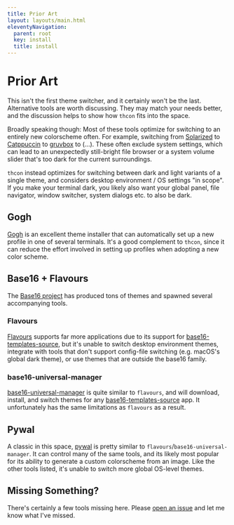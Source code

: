 ```yaml
---
title: Prior Art
layout: layouts/main.html
eleventyNavigation:
  parent: root
  key: install
  title: install
---
```


# Prior Art
This isn't the first theme switcher, and it certainly won't be the last.
Alternative tools are worth discussing. They may match your needs better, and
the discussion helps to show how `thcon` fits into the space.

Broadly speaking though: Most of these tools optimize for switching to an
entirely new colorscheme often. For example, switching from
[Solarized](https://ethanschoonover.com/solarized/) to
[Catppuccin](https://github.com/catppuccin) to
[gruvbox](https://github.com/morhetz/gruvbox) to (…). These often exclude system
settings, which can lead to an unexpectedly still-bright file browser or a
system volume slider that's too dark for the current surroundings.

`thcon` instead optimizes for switching between dark and light variants of a
single theme, and considers desktop environment / OS settings "in scope". If you
make your terminal dark, you likely also want your global panel, file navigator,
window switcher, system dialogs etc. to also be dark.

## Gogh
[Gogh](https://github.com/Gogh-Co/Gogh) is an excellent theme installer that
can automatically set up a new profile in one of several terminals. It's a good
complement to `thcon`, since it can reduce the effort involved in setting up
profiles when adopting a new color scheme.

## Base16 + Flavours
The [Base16 project](https://github.com/chriskempson/base16) has produced tons
of themes and spawned several accompanying tools.

### Flavours
[Flavours](https://github.com/Misterio77/flavours) supports far more
applications due to its support for
[base16-templates-source](https://github.com/chriskempson/base16-templates-source),
but it's unable to switch desktop environment themes, integrate with tools that
don't support config-file switching (e.g. macOS's global dark theme), or use
themes that are outside the base16 family.

### base16-universal-manager
[base16-universal-manager](https://github.com/pinpox/base16-universal-manager)
is quite similar to `flavours`, and will download, install, and switch themes
for any [base16-templates-source](https://github.com/chriskempson/base16-templates-source)
app. It unfortunately has the same limitations as `flavours` as a result.

## Pywal
A classic in this space, [pywal](https://github.com/dylanaraps/pywal) is pretty
similar to `flavours`/`base16-universal-manager`. It can control many of the
same tools, and its likely most popular for its ability to generate a custom
colorscheme from an image. Like the other tools listed, it's unable to switch
more global OS-level themes.

## Missing Something?
There's certainly a few tools missing here. Please
[open an issue](https://github.com/theme-controller/thcon/issues/new) and let
me know what I've missed.
